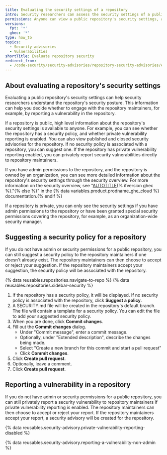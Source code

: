 ```yaml
---
title: Evaluating the security settings of a repository
intro: Security researchers can assess the security settings of a public repository, suggest a security policy and report a vulnerability.
permissions: Anyone can view a public repository's security settings, and contact the repository maintainers regarding security issues.
versions:
  fpt: '*'
  ghec: '*'
type: how_to
topics:
  - Security advisories
  - Vulnerabilities
shortTitle: Evaluate repository security
redirect_from:
  - /code-security/security-advisories/repository-security-advisories/evaluating-the-security-settings-of-a-repository
---
```


## About evaluating a repository's security settings

Evaluating a public repository's security settings can help security researchers understand the repository's security posture. This information can help you decide whether to engage with the repository maintainers, for example, by reporting a vulnerability in the repository.

If a repository is public, high level information about the repository's security settings is available to anyone. For example, you can see whether the repository has a security policy, and whether private vulnerability reporting is enabled. You can also view published and closed security advisories for the repository. If no security policy is associated with a repository, you can suggest one. If the repository has private vulnerability reporting enabled, you can privately report security vulnerabilities directly to repository maintainers.

If you have admin permissions to the repository, and the repository is owned by an organization, you can see more detailed information about the repository's security settings through the security overview. For more information on the security overview, see "[AUTOTITLE](/enterprise-cloud@latest/code-security/security-overview/about-security-overview){% ifversion ghec %}."{% else %}" in the {% data variables.product.prodname_ghe_cloud %} documentation.{% endif %}

 If a repository is private, you can only see the security settings if you have admin permissions to the repository or have been granted special security permissions covering the repository, for example, as an organization-wide security manager.

## Suggesting a security policy for a repository

 If you do not have admin or security permissions for a public repository, you can still suggest a security policy to the repository maintainers if one doesn't already exist. The repository maintainers can then choose to accept or reject your suggestion. If the repository maintainers accept your suggestion, the security policy will be associated with the repository.

{% data reusables.repositories.navigate-to-repo %}
{% data reusables.repositories.sidebar-security %}
1. If the repository has a security policy, it will be displayed. If no security policy is associated with the repository, click **Suggest a policy**.
1. A SECURITY.md file will be created in the repository's default branch. The file will contain a template for a security policy. You can edit the file to add your suggested security policy.
1. When you are done, click **Commit changes**.
1. Fill out the **Commit changes** dialog.
    - Under "Commit message", enter a commit message.
    - Optionally, under "Extended description", describe the changes being made.
    - Select "Create a new branch for this commit and start a pull request"
    - Click **Commit changes**.
1. Click **Create pull request**.
1. Optionally, leave a comment.
1. Click **Create pull request**.

## Reporting a vulnerability in a repository

If you do not have admin or security permissions for a public repository, you can still privately report a security vulnerability to repository maintainers if private vulnerability reporting is enabled. The repository maintainers can then choose to accept or reject your report. If the repository maintainers accept your report, a security advisory will be created for the repository.

{% data reusables.security-advisory.private-vulnerability-reporting-disabled %}

{% data reusables.security-advisory.reporting-a-vulnerability-non-admin %}
